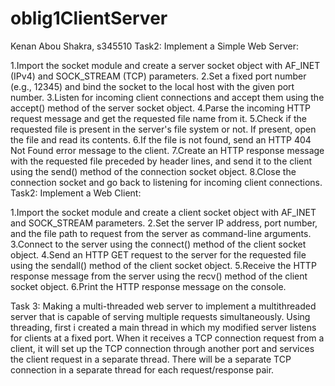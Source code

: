 # oblig1ClientServer
Kenan Abou Shakra, s345510
Task2:
Implement a Simple Web Server:

1.Import the socket module and create a server socket object with AF_INET (IPv4) and SOCK_STREAM (TCP) parameters.
2.Set a fixed port number (e.g., 12345) and bind the socket to the local host with the given port number.
3.Listen for incoming client connections and accept them using the accept() method of the server socket object.
4.Parse the incoming HTTP request message and get the requested file name from it.
5.Check if the requested file is present in the server's file system or not. If present, open the file and read its contents.
6.If the file is not found, send an HTTP 404 Not Found error message to the client.
7.Create an HTTP response message with the requested file preceded by header lines, and send it to the client using the send() method of the connection socket object.
8.Close the connection socket and go back to listening for incoming client connections.
Task2:
Implement a Web Client:

1.Import the socket module and create a client socket object with AF_INET and SOCK_STREAM parameters.
2.Set the server IP address, port number, and the file path to request from the server as command-line arguments.
3.Connect to the server using the connect() method of the client socket object.
4.Send an HTTP GET request to the server for the requested file using the sendall() method of the client socket object.
5.Receive the HTTP response message from the server using the recv() method of the client socket object.
6.Print the HTTP response message on the console.

Task 3: Making a multi-threaded web server
to implement a multithreaded server that is capable of serving multiple requests simultaneously. Using threading, first i created a main thread in which my modified server listens for clients at a fixed port. When it receives a TCP connection request from a client, it will set up the TCP connection through another port and services the client request in a separate thread. There will be a separate TCP connection in a separate thread for each request/response pair.
